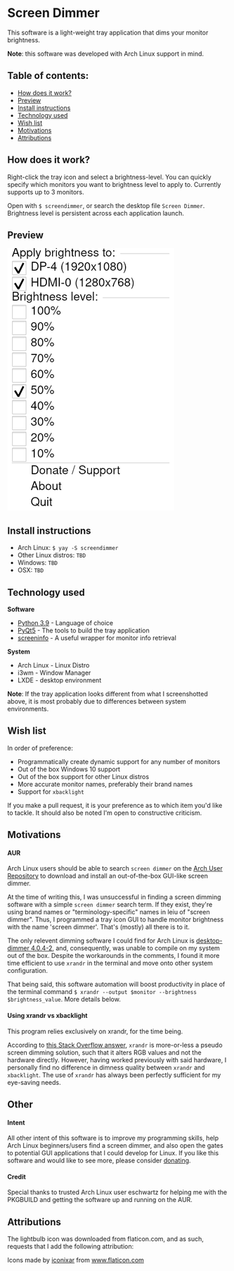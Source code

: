 # Screen Dimmer

This software is a light-weight tray application that dims your monitor brightness.

**Note**: this software was developed with Arch Linux support in mind.

## **Table of contents**:

* [How does it work?](#How-does-it-work?)
* [Preview](#Preview)
* [Install instructions](#Install-instructions)
* [Technology used](#Technology-used)
* [Wish list](#Wish-list)
* [Motivations](#Motivations)
* [Attributions](#Attributions)

## How does it work?

Right-click the tray icon and select a brightness-level. You can quickly specify which monitors you want to brightness level to apply to. Currently supports up to 3 monitors.

Open with `$ screendimmer`, or search the desktop file `Screen Dimmer`. Brightness level is persistent across each application launch.

## Preview

<img src="https://raw.githubusercontent.com/Lawrence-Chiappelli/screendimmer/main/preview.png"/>

## **Install instructions**

- Arch Linux: `$ yay -S screendimmer`
- Other Linux distros: `TBD`
- Windows: `TBD`
- OSX: `TBD`

## Technology used

**Software**

- [Python 3.9](https://www.python.org/downloads/release/python-390/) - Language of choice
- [PyQt5](https://pypi.org/project/PyQt5/) - The tools to build the tray application
- [screeninfo](https://github.com/rr-/screeninfo) - A useful wrapper for monitor info retrieval

**System**

- Arch Linux - Linux Distro
- i3wm - Window Manager
- LXDE - desktop environment

**Note**: If the tray application looks different from what I screenshotted above, it is most probably due to differences between system  environments.

## Wish list

In order of preference:

- Programmatically create dynamic support for any number of monitors
- Out of the box Windows 10 support
- Out of the box support for other Linux distros
- More accurate monitor names, preferably their brand names
- Support for `xbacklight`

If you make a pull request, it is your preference as to which item you'd like to tackle. It should also be noted I'm open to constructive criticism.

## Motivations

#### AUR

Arch Linux users should be able to search `screen dimmer` on the [Arch User Repository](https://aur.archlinux.org/) to download and install an out-of-the-box GUI-like screen dimmer.

At the time of writing this, I was unsuccessful in finding a screen dimming software with a simple `screen dimmer` search term. If they exist, they're using brand names or "terminology-specific" names in leiu of "screen dimmer". Thus, I programmed a tray icon GUI to handle monitor brightness with the name 'screen dimmer'. That's (mostly) all there is to it.

The only relevent dimming software I could find for Arch Linux is [desktop-dimmer 4.0.4-2](https://aur.archlinux.org/packages/desktop-dimmer/), and, consequently, was unable to compile on my system out of the box. Despite the workarounds in the comments, I found it more time efficient to use `xrandr` in the terminal and move onto other system configuration.

That being said, this software automation will boost productivity in place of the terminal command `$ xrandr --output $monitor --brightness $brightness_value`. More details below.

#### Using xrandr vs xbacklight

This program relies exclusively on xrandr, for the time being.

According to [this Stack Overflow answer](https://unix.stackexchange.com/questions/181496/how-do-dim-screen-even-if-artifically-below-the-minimum/181501#181501), `xrandr` is more-or-less a pseudo screen dimming solution, such that it alters RGB values and not the hardware directly. However, having worked previously with said hardware, I personally find no difference in dimness quality between `xrandr` and `xbacklight`. The use of `xrandr` has always been perfectly sufficient for my eye-saving needs.

## Other

#### Intent

All other intent of this software is to improve my programming skills, help Arch Linux beginners/users find a screen dimmer, and also open the gates to potential GUI applications that I could develop for Linux. If you like this software and would like to see more, please consider [donating](https://www.paypal.com/donate?hosted_button_id=YUU33PC5DC592).

#### Credit

Special thanks to trusted Arch Linux user eschwartz for helping me with the PKGBUILD and getting the software up and running on the AUR.

## Attributions

The lightbulb icon was downloaded from flaticon.com, and as such, requests that I add the following attribution:

<div>Icons made by <a href="https://www.flaticon.com/authors/iconixar" title="iconixar">iconixar</a> from <a href="https://www.flaticon.com/" title="Flaticon">www.flaticon.com</a></div>
